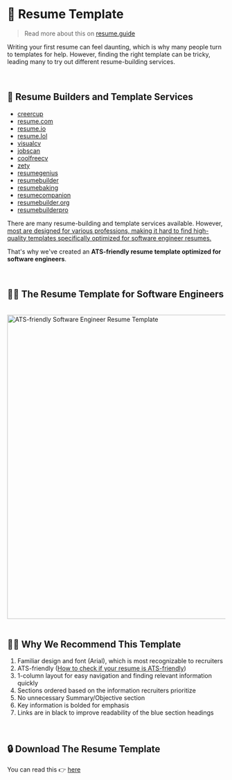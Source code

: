 # 🎨 Resume Template
> Read more about this on [resume.guide](https://resume.guide/en/ready/resume-template/?ref=github.com)

Writing your first resume can feel daunting, which is why many people turn to templates for help. However, finding the right template can be tricky, leading many to try out different resume-building services.

<br />

## 🦚 Resume Builders and Template Services

- [creercup](https://www.careercup.com/resume)
- [resume.com](https://www.resume.com/)
- [resume.io](https://resume.io/)
- [resume.lol](https://resume.lol/)
- [visualcv](https://www.visualcv.com/resume-templates/)
- [jobscan](https://www.jobscan.co/resume-templates/ats-templates)
- [coolfreecv](https://www.coolfreecv.com/)
- [zety](https://zety.com/)
- [resumegenius](https://resumegenius.com/)
- [resumebuilder](https://www.resumebuilder.com/)
- [resumebaking](https://www.resumebaking.com/)
- [resumecompanion](https://www.resumecompanion.com/)
- [resumebuilder.org](https://www.resumebuilder.org/)
- [resumebuilderpro](https://www.resumebuilderpro.com/)

There are many resume-building and template services available. However, <ins>most are designed for various professions, making it hard to find high-quality templates specifically optimized for software engineer resumes.</ins>

That's why we've created an **ATS-friendly resume template optimized for software engineers**.

<br />

## 👩‍💻 The Resume Template for Software Engineers

<br />
<div className="flex justify-center items-center">
  <img
    src="https://www.resume.guide/img/template/ResumeGuideTemplate_v2_shade.png"
    alt="ATS-friendly Software Engineer Resume Template"
    width="700"
  />
</div>

<br />

## 💁‍♀️ Why We Recommend This Template

1. Familiar design and font (Arial), which is most recognizable to recruiters
2. ATS-friendly ([How to check if your resume is ATS-friendly](https://resume.guide/en/understand/ats-friendly-resume#-how-to-check-if-your-resume-is-ats-friendly/?ref=github.com))
3. 1-column layout for easy navigation and finding relevant information quickly
4. Sections ordered based on the information recruiters prioritize
5. No unnecessary Summary/Objective section
6. Key information is bolded for emphasis
7. Links are in black to improve readability of the blue section headings

<br />

## 🔒 Download The Resume Template

You can read this 👉 [here](https://www.resume.guide/en/ready/resume-template#-download-the-resume-template/?ref=github.com)
